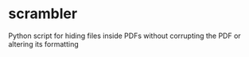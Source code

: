 # scrambler
Python script for hiding files inside PDFs without corrupting the PDF or altering its formatting
